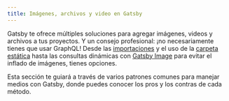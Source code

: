 ```yaml
---
title: Imágenes, archivos y video en Gatsby
---
```


Gatsby te ofrece múltiples soluciones para agregar imágenes, videos y archivos a tus proyectos. Y un consejo profesional: ¡no necesariamente tienes que usar GraphQL! Desde las [importaciones](/docs/importing-assets-into-files/) y el uso de la [carpeta estática](/docs/static-folder/) hasta las consultas dinámicas con [Gatsby Image](/docs/using-gatsby-image/) para evitar el inflado de imágenes, tienes opciones.

Esta sección te guiará a través de varios patrones comunes para manejar medios con Gatsby, donde puedes conocer los pros y los contras de cada método.

<GuideList slug={props.slug} />
